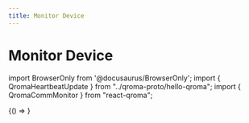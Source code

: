 ```yaml
---
title: Monitor Device
---
```


# Monitor Device

import BrowserOnly from '@docusaurus/BrowserOnly';
import { QromaHeartbeatUpdate } from "../qroma-proto/hello-qroma";
import { QromaCommMonitor } from "react-qroma";


<BrowserOnly>
{() =>
  <QromaCommMonitor
    messageType={QromaHeartbeatUpdate}
    />
}
</BrowserOnly>